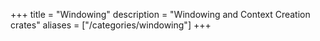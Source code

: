 +++
title = "Windowing"
description = "Windowing and Context Creation crates"
aliases = ["/categories/windowing"]
+++
